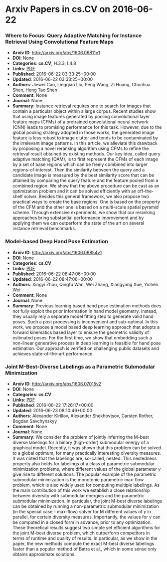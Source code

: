# Arxiv Papers in cs.CV on 2016-06-22
### Where to Focus: Query Adaptive Matching for Instance Retrieval Using Convolutional Feature Maps
- **Arxiv ID**: http://arxiv.org/abs/1606.06811v1
- **DOI**: None
- **Categories**: **cs.CV**, H.3.3; I.4.8
- **Links**: [PDF](http://arxiv.org/pdf/1606.06811v1)
- **Published**: 2016-06-22 03:33:25+00:00
- **Updated**: 2016-06-22 03:33:25+00:00
- **Authors**: Jiewei Cao, Lingqiao Liu, Peng Wang, Zi Huang, Chunhua Shen, Heng Tao Shen
- **Comment**: None
- **Journal**: None
- **Summary**: Instance retrieval requires one to search for images that contain a particular object within a large corpus. Recent studies show that using image features generated by pooling convolutional layer feature maps (CFMs) of a pretrained convolutional neural network (CNN) leads to promising performance for this task. However, due to the global pooling strategy adopted in those works, the generated image feature is less robust to image clutter and tends to be contaminated by the irrelevant image patterns. In this article, we alleviate this drawback by proposing a novel reranking algorithm using CFMs to refine the retrieval result obtained by existing methods. Our key idea, called query adaptive matching (QAM), is to first represent the CFMs of each image by a set of base regions which can be freely combined into larger regions-of-interest. Then the similarity between the query and a candidate image is measured by the best similarity score that can be attained by comparing the query feature and the feature pooled from a combined region. We show that the above procedure can be cast as an optimization problem and it can be solved efficiently with an off-the-shelf solver. Besides this general framework, we also propose two practical ways to create the base regions. One is based on the property of the CFM and the other one is based on a multi-scale spatial pyramid scheme. Through extensive experiments, we show that our reranking approaches bring substantial performance improvement and by applying them we can outperform the state of the art on several instance retrieval benchmarks.



### Model-based Deep Hand Pose Estimation
- **Arxiv ID**: http://arxiv.org/abs/1606.06854v1
- **DOI**: None
- **Categories**: **cs.CV**
- **Links**: [PDF](http://arxiv.org/pdf/1606.06854v1)
- **Published**: 2016-06-22 08:47:06+00:00
- **Updated**: 2016-06-22 08:47:06+00:00
- **Authors**: Xingyi Zhou, Qingfu Wan, Wei Zhang, Xiangyang Xue, Yichen Wei
- **Comment**: None
- **Journal**: None
- **Summary**: Previous learning based hand pose estimation methods does not fully exploit the prior information in hand model geometry. Instead, they usually rely a separate model fitting step to generate valid hand poses. Such a post processing is inconvenient and sub-optimal. In this work, we propose a model based deep learning approach that adopts a forward kinematics based layer to ensure the geometric validity of estimated poses. For the first time, we show that embedding such a non-linear generative process in deep learning is feasible for hand pose estimation. Our approach is verified on challenging public datasets and achieves state-of-the-art performance.



### Joint M-Best-Diverse Labelings as a Parametric Submodular Minimization
- **Arxiv ID**: http://arxiv.org/abs/1606.07015v2
- **DOI**: None
- **Categories**: **cs.CV**
- **Links**: [PDF](http://arxiv.org/pdf/1606.07015v2)
- **Published**: 2016-06-22 17:26:17+00:00
- **Updated**: 2016-06-23 08:10:46+00:00
- **Authors**: Alexander Kirillov, Alexander Shekhovtsov, Carsten Rother, Bogdan Savchynskyy
- **Comment**: None
- **Journal**: None
- **Summary**: We consider the problem of jointly inferring the M-best diverse labelings for a binary (high-order) submodular energy of a graphical model. Recently, it was shown that this problem can be solved to a global optimum, for many practically interesting diversity measures. It was noted that the labelings are, so-called, nested. This nestedness property also holds for labelings of a class of parametric submodular minimization problems, where different values of the global parameter $\gamma$ give rise to different solutions. The popular example of the parametric submodular minimization is the monotonic parametric max-flow problem, which is also widely used for computing multiple labelings. As the main contribution of this work we establish a close relationship between diversity with submodular energies and the parametric submodular minimization. In particular, the joint M-best diverse labelings can be obtained by running a non-parametric submodular minimization (in the special case - max-flow) solver for M different values of $\gamma$ in parallel, for certain diversity measures. Importantly, the values for $\gamma$ can be computed in a closed form in advance, prior to any optimization. These theoretical results suggest two simple yet efficient algorithms for the joint M-best diverse problem, which outperform competitors in terms of runtime and quality of results. In particular, as we show in the paper, the new methods compute the exact M-best diverse labelings faster than a popular method of Batra et al., which in some sense only obtains approximate solutions.




